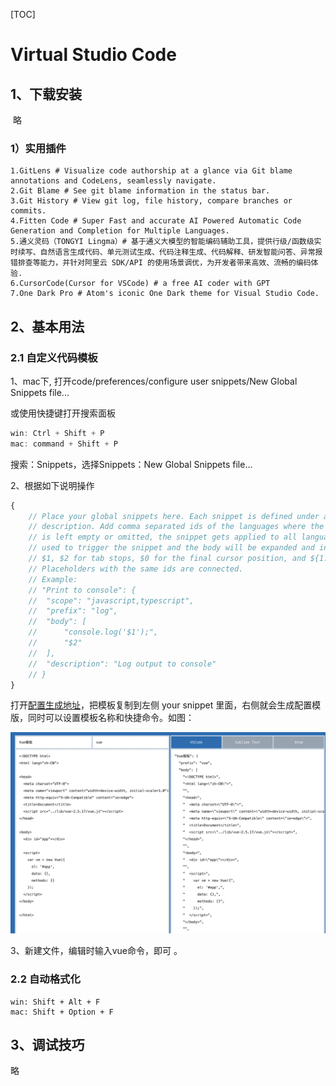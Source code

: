 [TOC]

# Virtual Studio Code

## 1、下载安装

​	略

### 1）实用插件

```shell
1.GitLens # Visualize code authorship at a glance via Git blame annotations and CodeLens, seamlessly navigate.
2.Git Blame # See git blame information in the status bar.
3.Git History # View git log, file history, compare branches or commits.
4.Fitten Code # Super Fast and accurate AI Powered Automatic Code Generation and Completion for Multiple Languages.
5.通义灵码（TONGYI Lingma）# 基于通义大模型的智能编码辅助工具，提供行级/函数级实时续写、自然语言生成代码、单元测试生成、代码注释生成、代码解释、研发智能问答、异常报错排查等能力，并针对阿里云 SDK/API 的使用场景调优，为开发者带来高效、流畅的编码体验.
6.CursorCode(Cursor for VSCode) # a free AI coder with GPT
7.One Dark Pro # Atom's iconic One Dark theme for Visual Studio Code.
```



## 2、基本用法

### 2.1 自定义代码模板

1、mac下, 打开code/preferences/configure user snippets/New Global Snippets file...

或使用快捷键打开搜索面板

```js
win: Ctrl + Shift + P
mac: command + Shift + P
```

搜索：Snippets，选择Snippets：New Global Snippets file...

2、根据如下说明操作

```js
{
	// Place your global snippets here. Each snippet is defined under a snippet name and has a scope, prefix, body and 
	// description. Add comma separated ids of the languages where the snippet is applicable in the scope field. If scope 
	// is left empty or omitted, the snippet gets applied to all languages. The prefix is what is 
	// used to trigger the snippet and the body will be expanded and inserted. Possible variables are: 
	// $1, $2 for tab stops, $0 for the final cursor position, and ${1:label}, ${2:another} for placeholders. 
	// Placeholders with the same ids are connected.
	// Example:
	// "Print to console": {
	// 	"scope": "javascript,typescript",
	// 	"prefix": "log",
	// 	"body": [
	// 		"console.log('$1');",
	// 		"$2"
	// 	],
	// 	"description": "Log output to console"
	// }
}
```

打开[配置生成地址](https://snippet-generator.app/)，把模板复制到左侧 your snippet 里面，右侧就会生成配置模版，同时可以设置模板名称和快捷命令。如图：

![vscode-custom-code](./images/vscode-custom-code.png)

3、新建文件，编辑时输入vue命令，即可 。



### 2.2 自动格式化

```
win: Shift + Alt + F
mac: Shift + Option + F
```



## 3、调试技巧

略
